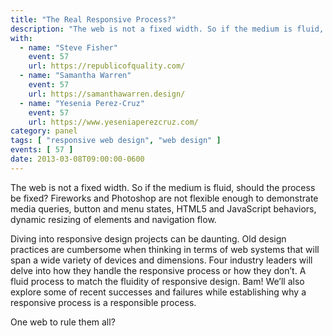 ```yaml
---
title: "The Real Responsive Process?"
description: "The web is not a fixed width. So if the medium is fluid, should the process be fixed?"
with:
  - name: "Steve Fisher"
    event: 57
    url: https://republicofquality.com/
  - name: "Samantha Warren"
    event: 57
    url: https://samanthawarren.design/
  - name: "Yesenia Perez-Cruz"
    event: 57
    url: https://www.yeseniaperezcruz.com/
category: panel
tags: [ "responsive web design", "web design" ]
events: [ 57 ]
date: 2013-03-08T09:00:00-0600
---
```


The web is not a fixed width. So if the medium is fluid, should the process be fixed? Fireworks and Photoshop are not flexible enough to demonstrate media queries, button and menu states, HTML5 and JavaScript behaviors, dynamic resizing of elements and navigation flow.

Diving into responsive design projects can be daunting. Old design practices are cumbersome when thinking in terms of web systems that will span a wide variety of devices and dimensions. Four industry leaders will delve into how they handle the responsive process or how they don’t. A fluid process to match the fluidity of responsive design. Bam! We’ll also explore some of recent successes and failures while establishing why a responsive process is a responsible process.

One web to rule them all?
